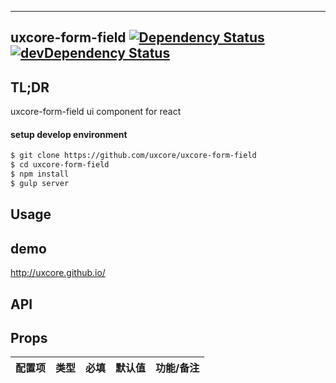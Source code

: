---

## uxcore-form-field [![Dependency Status](http://img.shields.io/david/uxcore/uxcore-form-field.svg?style=flat-square)](https://david-dm.org/uxcore/uxcore-form-field) [![devDependency Status](http://img.shields.io/david/dev/uxcore/uxcore-form-field.svg?style=flat-square)](https://david-dm.org/uxcore/uxcore-form-field#info=devDependencies) 

## TL;DR

uxcore-form-field ui component for react

#### setup develop environment

```sh
$ git clone https://github.com/uxcore/uxcore-form-field
$ cd uxcore-form-field
$ npm install
$ gulp server
```

## Usage

## demo
http://uxcore.github.io/

## API

## Props

| 配置项 | 类型 | 必填 | 默认值 | 功能/备注 |
|---|---|---|---|---|

